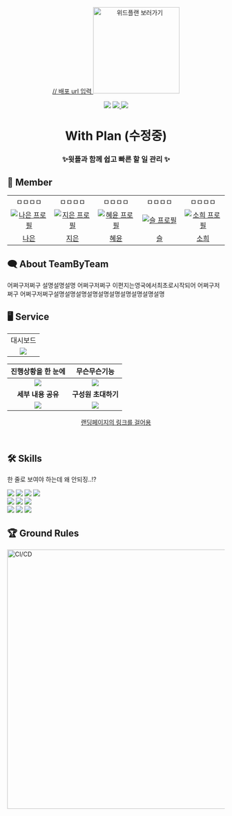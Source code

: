 <div align="center">
<a href="https://teamby.team/"> // 배포 url 입력
<img width="200px" src="https://github.com/woowacourse-teams/2023-team-by-team/assets/79538610/4a919657-68e2-4f38-8576-95625649c55e" alt="위드플랜 보러가기"/>
</a>

[![](https://img.shields.io/badge/-teamby.team-important?style=flat&logo=airplayvideo&logoColor=white&labelColor=black&color=%233145FF)](https://teamby.team/)
[![](https://img.shields.io/badge/-Tech%20Blog-important?style=flat&logo=angellist&logoColor=balck&labelColor=black&color=white)
](https://team-by-team.github.io/)
[![](https://img.shields.io/badge/release-v1.6.0-critical?style=flat&logo=github&logoColor=balck&labelColor=black&color=white)
](https://github.com/woowacourse-teams/2023-team-by-team/releases)

# With Plan (수정중)

### ✨윗플과 함께 쉽고 빠른 할 일 관리 ✨

</div>

## 💚 Member

<table>
<tr>
<td align="center"> ㅁㅁㅁㅁ</td>
<td align="center"> ㅁㅁㅁㅁ</td>
<td align="center"> ㅁㅁㅁㅁ</td>
<td align="center"> ㅁㅁㅁㅁ</td>
<td align="center"> ㅁㅁㅁㅁ</td>
</tr>
  <tr>
    <td align="center" width="120px">
      <a href="https://github.com/hafnium1923" target="_blank">
        <img src="https://github.com/SWCF-8TEAM/taskify/assets/144667455/393c7568-6250-48c8-936b-a2b446262a28" alt="나은 프로필" />
      </a>
    </td>
    <td align="center" width="120px">
      <a href="https://github.com/wzrabbit" target="_blank">
        <img src="https://github.com/SWCF-8TEAM/taskify/assets/144667455/675eb4df-2d46-43c5-970b-02ba61880a22" alt="지은 프로필" />
      </a>
    </td>
    <td align="center" width="120px">
      <a href="https://github.com/suyoungj" target="_blank">
        <img src="https://github.com/SWCF-8TEAM/taskify/assets/144667455/2c1e8cc8-279a-4d91-9ef0-28e6d04a6f9a" alt="혜윤 프로필" />
      </a>
    </td>
    <td align="center" width="120px">
      <a href="https://github.com/pilyang" target="_blank">
        <img src="https://github.com/SWCF-8TEAM/taskify/assets/144667455/5fd65140-a129-4007-a6aa-7b0e60df26d0" alt="슬 프로필" />
      </a>
    </td>
    <td align="center" width="120px">
      <a href="https://github.com/the9kim" target="_blank">
        <img src="https://github.com/SWCF-8TEAM/taskify/assets/144667455/b3c13145-987e-44ad-8849-6838110c400a" alt="소희 프로필" />
      </a>
    </td>
  </tr>
  <tr>
    <td align="center">
      <a href="https://github.com/hafnium1923" target="_blank">
        나은
      </a>
    </td>
     <td align="center">
      <a href="https://github.com/wzrabbit" target="_blank">
       지은
      </a>
    </td> 
     <td align="center">
      <a href="https://github.com/suyoungj" target="_blank">
       혜윤
      </a>
       <td align="center">
      <a href="https://github.com/pilyang" target="_blank">
        슬
      </a>
    </td>
     <td align="center">
      <a href="https://github.com/the9kim" target="_blank">
       소희
      </a>
    </td> 
  </tr>
</table>

## 🗨️ About TeamByTeam

어쩌구저쩌구 설명설명설명 어쩌구저쩌구
이편지는영국에서최초로시작되어 어쩌구저쩌구
어쩌구저쩌구설명설명설명설명설명설명설명설명설명설명

## 🖥️ Service

<table>
<tr >
<td align="center">
대시보드
</td>
</tr>
<tr>
<td align="center">
      <img src='https://github.com/woowacourse-teams/2023-team-by-team/assets/79538610/bdd33938-1838-4b34-86f1-7cee4d8a37dc'>
    </td>
</tr>
</table>

|                                                   진행상황을 한 눈에                                                    |                                                      무슨무슨기능                                                       |
| :---------------------------------------------------------------------------------------------------------------------: | :---------------------------------------------------------------------------------------------------------------------: |
| <img src='https://github.com/woowacourse-teams/2023-team-by-team/assets/79538610/f223d8bc-9bb4-482d-acf1-34db66eb93e0'> | <img src='https://github.com/woowacourse-teams/2023-team-by-team/assets/79538610/7440e842-3c81-4b5f-ba54-5a2787561e31'> |
|                                                  <b>세부 내용 공유</b>                                                  |                                                 <b>구성원 초대하기</b>                                                  |
| <img src='https://github.com/woowacourse-teams/2023-team-by-team/assets/79538610/767f9240-04e3-43c4-8b10-d2ed14606be6'> | <img src='https://github.com/woowacourse-teams/2023-team-by-team/assets/79538610/203982f5-1fc4-4d08-aa53-e6f1d5f76ab0'> |

<p align="center">
    <a href='https://sites.google.com/woowahan.com/woowacourse-demo-5th/%ED%94%84%EB%A1%9C%EC%A0%9D%ED%8A%B8/%ED%8C%80%EB%B0%94%ED%8C%80'>랜딩페이지의 링크를 걸어용</a>
</p>
<br/>

## 🛠️ Skills

한 줄로 보여야 하는데 왜 안되징..!?

<img src="https://img.shields.io/badge/typescript-3178C6?style=flat-square&logo=typescript&logoColor=white"/>
<img src="https://img.shields.io/badge/react-61DAFB?style=flat-square&logo=react&logoColor=white"/>
<img src="https://img.shields.io/badge/styledcomponents-DB7093?style=flat-square&logo=styledcomponents&logoColor=white"/>
<img src="https://img.shields.io/badge/tsnode-3178C6?style=flat-square&logo=tsnode&logoColor=white"/>
<br/>
<img src="https://img.shields.io/badge/npm-CB3837?style=flat-square&logo=npm&logoColor=white"/>
<img src="https://img.shields.io/badge/nextdotjs-000000?style=flat-square&logo=nextdotjs&logoColor=white"/>
<img src="https://img.shields.io/badge/vercel-000000?style=flat-square&logo=vercel&logoColor=white"/>
<br/>
<img src="https://img.shields.io/badge/figma-F24E1E?style=flat-square&logo=figma&logoColor=white"/>
<img src="https://img.shields.io/badge/jira-0052CC?style=flat-square&logo=jira&logoColor=white"/>
<img src="https://img.shields.io/badge/notion-000000?style=flat-square&logo=notion&logoColor=white"/>

## 🏆 Ground Rules

<img width="600px" src='https://github.com/woowacourse-teams/2023-team-by-team/assets/79538610/f917b168-a3f2-4aff-9eb8-61bb55b189ce'  alt="CI/CD"/>
